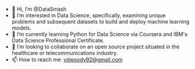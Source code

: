 - 👋 Hi, I’m @DataSmash
- 👀 I’m interested in Data Science, specifically, examining unique problems and subsequent datasets to build and deploy machine learning models.
- 🌱 I’m currently learning Python for Data Science via Coursera and IBM's Data Science Professional Certificate.
- 💞️ I’m looking to collaborate on an open source project situated in the healthcare or telecommunications industry.
- 📫 How to reach me: vdwoody92@gmail.com

<!---
DataSmash/DataSmash is a ✨ special ✨ repository because its `README.md` (this file) appears on your GitHub profile.
You can click the Preview link to take a look at your changes.
--->
